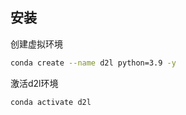
## 安装

创建虚拟环境

```bash
conda create --name d2l python=3.9 -y
```

激活d2l环境

```bash
conda activate d2l
```

